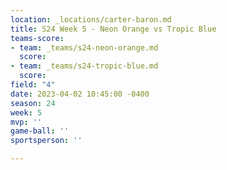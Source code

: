 ```yaml
---
location: _locations/carter-baron.md
title: S24 Week 5 - Neon Orange vs Tropic Blue
teams-score:
- team: _teams/s24-neon-orange.md
  score: 
- team: _teams/s24-tropic-blue.md
  score: 
field: "4"
date: 2023-04-02 10:45:00 -0400
season: 24
week: 5
mvp: ''
game-ball: ''
sportsperson: ''

---
```


